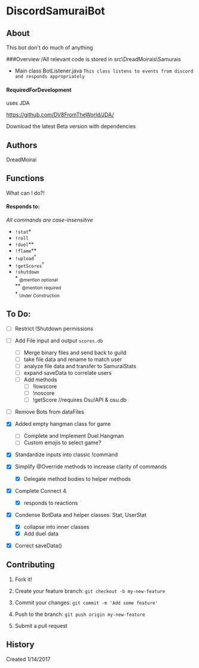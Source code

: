 # DiscordSamuraiBot

## About

This bot don't do much of anything

###Overview
/All relevant code is stored in src\DreadMoirais\Samurais
- Main class BotListener.java
	`This class listens to events from discord and responds appropriately`

#### RequiredForDevelopment
uses JDA

https://github.com/DV8FromTheWorld/JDA/

Download the latest Beta version with dependencies
## Authors

DreadMoirai

## Functions

What can I do?!
#### Responds to:
<i> All commands are case-insensitive</i>
 - `!stat`*
 - `!roll`
 - `!duel`**
 - `!flame`**
 - `!upload`<sup>†</sup>
 - `!getScores`<sup>†</sup>
 - `!shutdown`<br />
 \* <sub>@mention optional</sub><br />
 ** <sub>@mention required&#13;&#10;</sub> <br />
 † <sub>Under Construction&#13;&#10;</sub> <br />

## To Do:	
 - [ ] Restrict !Shutdown permissions
 - [ ] Add File input and output `scores.db`
	 - [ ] Merge binary files and send back to guild
	 - [ ] take file data and rename to match user
	 - [ ] analyze file data and transfer to SamuraiStats
	 - [ ] expand saveData to correlate users
	 - [ ] Add methods 
		- [ ] !lowscore
		- [ ] !noscore
		- [ ] !getScore //requires Osu!API & osu.db
 - [ ] Remove Bots from dataFiles
 - [x] Added empty hangman class for game
    - [ ] Complete and Implement Duel.Hangman
    - [ ] Custom emojis to select game?
 - [x] Standardize inputs into classic !command
 - [x] Simplify @Override methods to increase clarity of commands
 	- [x] Delegate method bodies to helper methods	
 - [x] Complete Connect 4.
 	- [x] responds to reactions
 - [x] Condense BotData and helper classes: Stat, UserStat 
	 - [x] collapse into inner classes 
	 - [x] Add duel data	
 - [x] Correct saveData()


## Contributing

1. Fork it!

2. Create your feature branch: `git checkout -b my-new-feature`

3. Commit your changes: `git commit -m 'Add some feature'`

4. Push to the branch: `git push origin my-new-feature`

5. Submit a pull request


## History

Created 1/14/2017
